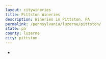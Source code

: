 ```yaml
---
layout: citywineries
title: Pittston Wineries
description: Wineries in Pittston, PA
permalink: /pennsylvania/luzerne/pittston/
state: pa
county: luzerne
city: pittston
---
```

-
